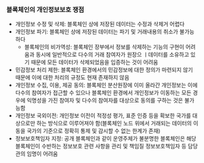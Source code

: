 ### 블록체인의 개인정보보호 쟁점
- 개인정보 수정 및 삭제: 블록체인 상에 저장된 데이터는 수정과 삭제거 어렵다
- 개인정보 파기: 블록체인 상에 저장된 데이터는 파기 및 거래내용의 취소가 불가능하다
  + 블록체인의 비가역성: 블록체인 장부에서 정보를 삭제하는 기능의 구현이 어려움과 동시에 일반적으로 다수의 거래 참여자가 원장으 ㅣ데이터를 소유하고 있기 때문에 모든 데이터가 삭제되었음을 입증하는 것이 어려움
- 민감정보 처리 제한: 블록체인 환경에서의 민감정보에 대한 정의가 마련되지 않기 때문에 이에 대한 처리의 규정도 현재 존재하지 않음
- 개인정보 수집, 이용, 제공 동의: 블록체인 분산원장에 이미 올라간 개인정보는 이에 다수의 참여자가 접근할 수 있으나 블록체인 환경에서 개인정보가 이동하는 모든 경우에 익명성을 가진 참여자 및 다수의 참여자를 대상으로 동의를 구하는 것은 불가능함
- 개인정보 국외이전: 개인정보 이전이 적정성 평가, 표준 인증 등을 확보한 국가를 대상으로만 하는 방식으로 이루어져야 함(블록체인 노드 위에서 거래되는 데이터의 이동을 국가의 기준으로 정확히 통제 및 감시할 수 없는 한계가 존재)
- 정보보호책임자 지정: 공개 블록체인과 같이 운영주체가 불분명한 블록체인은 해당 블록체인이 수반하는 정보보호 관련 사항을 관리 및 책임질 정보보호책임자 등 담당관의 임명이 어려움
